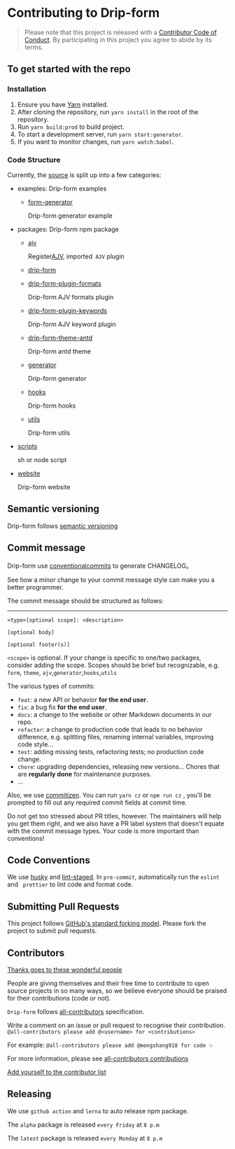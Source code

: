 # Contributing to Drip-form

> Please note that this project is released with a [Contributor Code of Conduct](./CODE_OF_CONDUCT.md).
> By participating in this project you agree to abide by its terms.

## To get started with the repo

### Installation

1. Ensure you have [Yarn](https://yarnpkg.com/) installed.
1. After cloning the repository, run `yarn install` in the root of the repository.
1. Run `yarn build:prod` to build project.
1. To start a development server, run `yarn start:generator`.
1. If you want to monitor changes, run `yarn watch:babel`.

### Code Structure

Currently, the [source](https://github.com/JDFED/drip-form/tree/dev) is split up into a few categories:

- examples: Drip-form examples

  - [form-generator](https://github.com/JDFED/drip-form/tree/dev/examples/form-generator)

    Drip-form generator example

- packages: Drip-form npm package

  - [ajv](https://github.com/JDFED/drip-form/tree/dev/packages/ajv)

    Register[AJV](https://ajv.js.org/), imported` AJV` plugin

  - [drip-form](https://github.com/JDFED/drip-form/tree/dev/packages/drip-form)

  - [drip-form-plugin-formats](https://github.com/JDFED/drip-form/tree/dev/packages/drip-form-plugin-formats)

    Drip-form AJV formats plugin

  - [drip-form-plugin-keywords](https://github.com/JDFED/drip-form/tree/dev/packages/drip-form-plugin-keywords)

    Drip-form AJV keyword plugin

  - [drip-form-theme-antd](https://github.com/JDFED/drip-form/tree/dev/packages/drip-form-theme-antd)

    Drip-form antd theme

  - [generator](https://github.com/JDFED/drip-form/tree/dev/packages/generator)

    Drip-form generator

  - [hooks](https://github.com/JDFED/drip-form/tree/dev/packages/hooks)

    Drip-form hooks

  - [utils](https://github.com/JDFED/drip-form/tree/dev/packages/utils)

    Drip-form utils

- [scripts](https://github.com/JDFED/drip-form/tree/dev/packages/scripts)

  sh or node script

- [website](https://github.com/JDFED/drip-form/tree/dev/packages/website)

  Drip-form website

## Semantic versioning

Drip-form follows [semantic versioning](https://semver.org/)

## Commit message

Drip-form use [conventionalcommits](https://www.conventionalcommits.org/en/v1.0.0/) to generate CHANGELOG。

See how a minor change to your commit message style can make you a better programmer.

The commit message should be structured as follows:

---

```
<type>[optional scope]: <description>

[optional body]

[optional footer(s)]
```

`<scope>` is optional. If your change is specific to one/two packages, consider adding the scope. Scopes should be brief but recognizable, e.g. `form`, `theme`, `ajv`,`generator`,`hooks`,`utils`

The various types of commits:

- `feat`: a new API or behavior **for the end user**.
- `fix`: a bug fix **for the end user**.
- `docs`: a change to the website or other Markdown documents in our repo.
- `refactor`: a change to production code that leads to no behavior difference, e.g. splitting files, renaming internal variables, improving code style...
- `test`: adding missing tests, refactoring tests; no production code change.
- `chore`: upgrading dependencies, releasing new versions... Chores that are **regularly done** for maintenance purposes.
- ...

Also, we use [commitizen](https://github.com/commitizen/cz-cli). You can run `yarn cz` or `npm run cz` , you'll be prompted to fill out any required commit fields at commit time.

Do not get too stressed about PR titles, however. The maintainers will help you get them right, and we also have a PR label system that doesn't equate with the commit message types. Your code is more important than conventions!

## Code Conventions

We use [husky](https://typicode.github.io/husky/#/) and [lint-staged](https://github.com/okonet/lint-staged#readme). In `pre-commit`, automatically run the `eslint` and ` prettier` to lint code and format code.

## Submitting Pull Requests

This project follows [GitHub's standard forking model](https://guides.github.com/activities/forking/). Please fork the project to submit pull requests.

## Contributors

[Thanks goes to these wonderful people](./CONTRIBUTORS.md)

People are giving themselves and their free time to contribute to open source projects in so many ways, so we believe everyone should be praised for their contributions (code or not).

`Drip-form` follows [all-contributors](https://allcontributors.org/docs/en/specification) specification.

Write a comment on an issue or pull request to recognise their contribution.
`@all-contributors please add @<username> for <contributions>`

For example:
`@all-contributors please add @mengshang918 for code ✨`

For more information, please see [all-contributors contributions](https://allcontributors.org/docs/en/emoji-key)

[Add yourself to the contributor list](https://github.com/JDFED/drip-form/issues/5)

## Releasing

We use `github action` and `lerna` to auto release npm package.

The `alpha` package is released `every Friday` at `8 p.m`

The `latest` package is released `every Monday` at `8 p.m`
